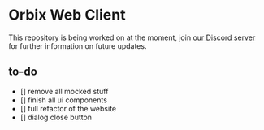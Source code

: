 # Orbix Web Client
This repository is being worked on at the moment, join [our Discord server](https://discord.gg/qhuQkGWmsE) for further information on future updates.

## to-do
- [] remove all mocked stuff
- [] finish all ui components
- [] full refactor of the website
- [] dialog close button
